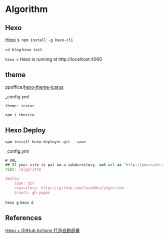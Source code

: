 # Algorithm

## Hexo
[Hexo](https://hexo.io/zh-tw/docs/)
`$ npm install -g hexo-cli`

`cd blog`
`hexo init`

`hexo s`
Hexo is running at http://localhost:4000

## theme

ppoffice/[hexo-theme-icarus](https://github.com/ppoffice/hexo-theme-icarus)

_config.yml

```js
theme: icarus
```

`npm i cheerio`

## Hexo Deploy

`npm install hexo-deployer-git --save`

 _config.yml

```js
# URL
## If your site is put in a subdirectory, set url as 'http://yoursite.com/child' and root as '/child/
root: /algorithm

deploy:
    type: git
    repository: https://github.com/JacobHsu/algorithm
    branch: gh-pages
```

`hexo g`
`hexo d`

## References

[Hexo + GitHub Actions 打造自動部署](https://blog.weitw.net/posts/350dd70b/?fbclid=IwAR0JjnmroJ9DrGg9Jy77IbchjAHXNW-miGSvLoEY42JDj68lhG8oSpZx_bQ)

